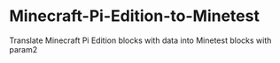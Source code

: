 # Minecraft-Pi-Edition-to-Minetest
Translate Minecraft Pi Edition blocks with data into Minetest blocks with param2
